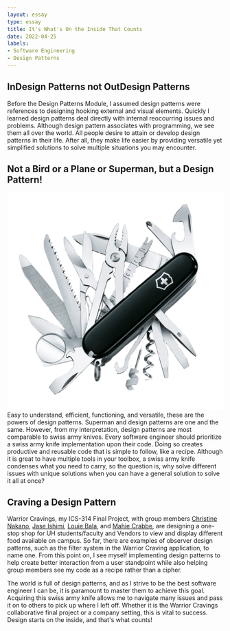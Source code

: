 ```yaml
---
layout: essay
type: essay
title: It's What's On the Inside That Counts
date: 2022-04-25
labels:
- Software Engineering
- Design Patterns
---
```


## InDesign Patterns not OutDesign Patterns
Before the Design Patterns Module, I assumed design patterns were references to designing hooking external and visual elements. Quickly I learned design patterns deal directly with internal reoccurring issues and problems. Although design pattern associates with programming, we see them all over the world. All people desire to attain or develop design patterns in their life. After all, they make life easier by providing versatile yet simplified solutions to solve multiple situations you may encounter.

## Not a Bird or a Plane or Superman, but a Design Pattern!
<img class="ui small right floated rounded image" src="../images/swissarmyknife.png">
Easy to understand, efficient, functioning, and versatile, these are the powers of design patterns. Superman and design patterns are one and the same. However, from my interpretation, design patterns are most comparable to swiss army knives. Every software engineer should prioritize a swiss army knife implementation upon their code. Doing so creates productive and reusable code that is simple to follow, like a recipe. Although it is great to have multiple tools in your toolbox, a swiss army knife condenses what you need to carry, so the question is, why solve different issues with unique solutions when you can have a general solution to solve it all at once?

## Craving a Design Pattern
Warrior Cravings, my ICS-314 Final Project, with group members [Christine Nakano](https://cknakano.github.io/), [Jase Ishimi](https://ishimi8.github.io/), [Louie Bala](https://louie808.github.io/), and [Mahie Crabbe](https://mahi3crab.github.io/), are designing a one-stop shop for UH students/faculty and Vendors to view and display different food available on campus. So far, there are examples of observer design patterns, such as the filter system in the Warrior Craving application, to name one. From this point on, I see myself implementing design patterns to help create better interaction from a user standpoint while also helping group members see my code as a recipe rather than a cipher.

The world is full of design patterns, and as I strive to be the best software engineer I can be, it is paramount to master them to achieve this goal. Acquiring this swiss army knife allows me to navigate many issues and pass it on to others to pick up where I left off. Whether it is the Warrior Cravings collaborative final project or a company setting, this is vital to success. Design starts on the inside, and that's what counts!